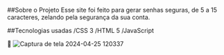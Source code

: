 ##Sobre o Projeto
Esse site foi feito para gerar senhas seguras, de 5 a 15 caracteres, zelando pela segurança da sua conta.

##Tecnologias usadas
/CSS 3 /HTML 5 /JavaScript

📸
![Captura de tela 2024-04-25 120337](https://github.com/LinneRodri/GeradordeSenha/assets/167458884/8c5f76b4-28f4-4baf-a26f-d1ee1b5c9a1b)

